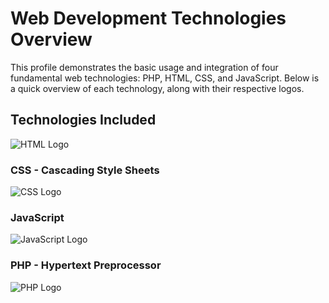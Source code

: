 # Web Development Technologies Overview

This profile demonstrates the basic usage and integration of four fundamental web technologies: PHP, HTML, CSS, and JavaScript. Below is a quick overview of each technology, along with their respective logos.

## Technologies Included
![HTML Logo](https://upload.wikimedia.org/wikipedia/commons/thumb/2/2f/HTML5_logo_2014.svg/1280px-HTML5_logo_2014.svg.png)

### CSS - Cascading Style Sheets
![CSS Logo](https://upload.wikimedia.org/wikipedia/commons/6/62/CSS3_logo.svg)

### JavaScript
![JavaScript Logo](https://upload.wikimedia.org/wikipedia/commons/6/6a/JavaScript-logo.png)

### PHP - Hypertext Preprocessor
![PHP Logo]([https://upload.wikimedia.org/wikipedia/commons/2/27/PHP_logo.svg](https://www.php.net/images/logos/php-logo-bigger.png))

